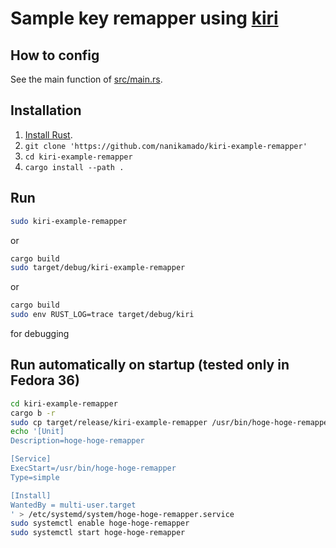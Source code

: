 # Sample key remapper using [kiri](https://github.com/nanikamado/kiri)

## How to config

See the main function of [src/main.rs](src/main.rs).

## Installation

1. [Install Rust](https://doc.rust-lang.org/cargo/getting-started/installation.html).
2. `git clone 'https://github.com/nanikamado/kiri-example-remapper'`
3. `cd kiri-example-remapper`
4. `cargo install --path .`

## Run
```sh
sudo kiri-example-remapper
```

or

```sh
cargo build
sudo target/debug/kiri-example-remapper
```

or 

```sh
cargo build
sudo env RUST_LOG=trace target/debug/kiri
```

for debugging


## Run automatically on startup (tested only in Fedora 36)

```sh
cd kiri-example-remapper
cargo b -r
sudo cp target/release/kiri-example-remapper /usr/bin/hoge-hoge-remapper
echo '[Unit]
Description=hoge-hoge-remapper

[Service]
ExecStart=/usr/bin/hoge-hoge-remapper
Type=simple

[Install]
WantedBy = multi-user.target
' > /etc/systemd/system/hoge-hoge-remapper.service
sudo systemctl enable hoge-hoge-remapper
sudo systemctl start hoge-hoge-remapper
```




